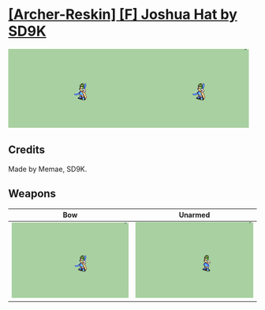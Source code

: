 # [\[Archer-Reskin\] \[F\] Joshua Hat by SD9K](./)
 

<img src="./5.%20Bow/Bow_000.png" alt="[Archer-Reskin] [F] Joshua Hat by SD9K standing" />

## Credits

Made by Memae, SD9K.

## Weapons
 

|Bow |Unarmed |
|  :---: | :---: |
| <img alt="Bow animation" src="./5.%20Bow/Bow.gif" /> | <img alt="Unarmed animation" src="./8.%20Unarmed/Unarmed.gif" /> |
